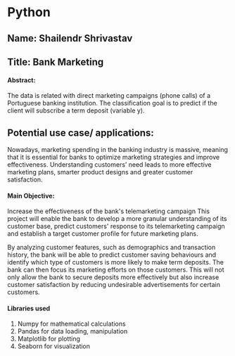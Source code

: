 # Python

## Name: Shailendr Shrivastav
## Title: Bank Marketing

#### Abstract:
The data is related with direct marketing campaigns (phone calls) of a Portuguese banking institution. The classification goal is to predict if the client will subscribe a term deposit (variable y).

## Potential use case/ applications:
Nowadays, marketing spending in the banking industry is massive, meaning that it is essential for banks to optimize marketing strategies and improve effectiveness. Understanding customers’ need leads to more effective marketing plans, smarter product designs and greater customer satisfaction.

#### Main Objective:
Increase the effectiveness of the bank's telemarketing campaign
This project will enable the bank to develop a more granular understanding of its customer base, predict customers' response to its telemarketing campaign and establish a target customer profile for future marketing plans.

 By analyzing customer features, such as demographics and transaction history, the bank will be able to predict customer saving behaviours and identify which type of customers is more likely to make term deposits. The bank can then focus its marketing efforts on those customers. This will not only allow the bank to secure deposits more effectively but also increase customer satisfaction by reducing undesirable advertisements for certain customers.

#### Libraries used 
1. Numpy for mathematical calculations
2. Pandas for data loading, manipulation
3. Matplotlib for plotting 
4. Seaborn for visualization


